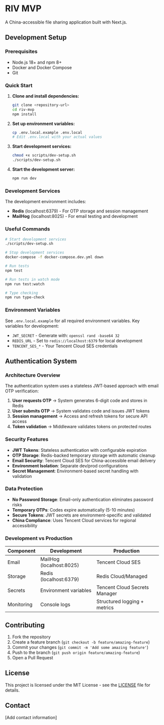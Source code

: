 # RIV MVP

A China-accessible file sharing application built with Next.js.

## Development Setup

### Prerequisites
- Node.js 18+ and npm 8+
- Docker and Docker Compose
- Git

### Quick Start

1. **Clone and install dependencies:**
   ```bash
   git clone <repository-url>
   cd riv-mvp
   npm install
   ```

2. **Set up environment variables:**
   ```bash
   cp .env.local.example .env.local
   # Edit .env.local with your actual values
   ```

3. **Start development services:**
   ```bash
   chmod +x scripts/dev-setup.sh
   ./scripts/dev-setup.sh
   ```

4. **Start the development server:**
   ```bash
   npm run dev
   ```

### Development Services

The development environment includes:
- **Redis** (localhost:6379) - For OTP storage and session management
- **MailHog** (localhost:8025) - For email testing and development

### Useful Commands

```bash
# Start development services
./scripts/dev-setup.sh

# Stop development services
docker-compose -f docker-compose.dev.yml down

# Run tests
npm test

# Run tests in watch mode
npm run test:watch

# Type checking
npm run type-check
```

### Environment Variables

See `.env.local.example` for all required environment variables.
Key variables for development:
- `JWT_SECRET` - Generate with: `openssl rand -base64 32`
- `REDIS_URL` - Set to `redis://localhost:6379` for local development
- `TENCENT_SES_*` - Your Tencent Cloud SES credentials

## Authentication System

### Architecture Overview

The authentication system uses a stateless JWT-based approach with email OTP verification:

1. **User requests OTP** → System generates 6-digit code and stores in Redis
2. **User submits OTP** → System validates code and issues JWT tokens
3. **Session management** → Access and refresh tokens for secure API access
4. **Token validation** → Middleware validates tokens on protected routes

### Security Features

- **JWT Tokens**: Stateless authentication with configurable expiration
- **OTP Storage**: Redis-backed temporary storage with automatic cleanup
- **Email Security**: Tencent Cloud SES for China-accessible email delivery
- **Environment Isolation**: Separate dev/prod configurations
- **Secret Management**: Environment-based secret handling with validation

### Data Protection

- **No Password Storage**: Email-only authentication eliminates password risks
- **Temporary OTPs**: Codes expire automatically (5-10 minutes)
- **Secure Tokens**: JWT secrets are environment-specific and validated
- **China Compliance**: Uses Tencent Cloud services for regional accessibility

### Development vs Production

| Component | Development | Production |
|-----------|-------------|------------|
| Email | MailHog (localhost:8025) | Tencent Cloud SES |
| Storage | Redis (localhost:6379) | Redis Cloud/Managed |
| Secrets | Environment variables | Tencent Cloud Secrets Manager |
| Monitoring | Console logs | Structured logging + metrics |

## Contributing

1. Fork the repository
2. Create a feature branch (`git checkout -b feature/amazing-feature`)
3. Commit your changes (`git commit -m 'Add some amazing feature'`)
4. Push to the branch (`git push origin feature/amazing-feature`)
5. Open a Pull Request

## License

This project is licensed under the MIT License - see the [LICENSE](LICENSE) file for details.

## Contact

[Add contact information]
